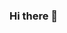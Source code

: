 ### Hi there 👋

<!--

- 🔭 I’m currently a student of ISC
- 🌱 I’m currently learning python, java and git.
- 📫 How to reach me: al060223@uacam.mx or arelysalazaruc@gmail.com 
- 😄 Pronouns: Are or Sura

-->
